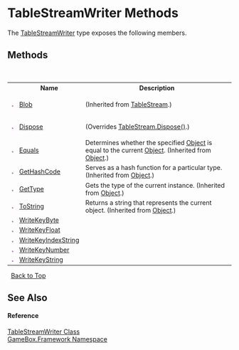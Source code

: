 # TableStreamWriter Methods
 

The <a href="44e22804-9fc2-a91c-fe5b-5cd24a589d73">TableStreamWriter</a> type exposes the following members.


## Methods
&nbsp;<table><tr><th></th><th>Name</th><th>Description</th></tr><tr><td>![Public method](media/pubmethod.gif "Public method")</td><td><a href="387e72ae-dd07-65ff-288a-2498adc1a921">Blob</a></td><td>

 (Inherited from <a href="5ec50ed6-73fc-bb4a-e4a9-86bdd81ee9e9">TableStream</a>.)</td></tr><tr><td>![Public method](media/pubmethod.gif "Public method")</td><td><a href="31920d47-7f06-af98-a6f4-7423d31504cf">Dispose</a></td><td>

 (Overrides <a href="9a2ca8c0-3388-86a7-bffa-371e4a82f13f">TableStream.Dispose()</a>.)</td></tr><tr><td>![Public method](media/pubmethod.gif "Public method")</td><td><a href="http://msdn2.microsoft.com/zh-cn/library/bsc2ak47" target="_blank">Equals</a></td><td>
Determines whether the specified <a href="http://msdn2.microsoft.com/zh-cn/library/e5kfa45b" target="_blank">Object</a> is equal to the current <a href="http://msdn2.microsoft.com/zh-cn/library/e5kfa45b" target="_blank">Object</a>.
 (Inherited from <a href="http://msdn2.microsoft.com/zh-cn/library/e5kfa45b" target="_blank">Object</a>.)</td></tr><tr><td>![Public method](media/pubmethod.gif "Public method")</td><td><a href="http://msdn2.microsoft.com/zh-cn/library/zdee4b3y" target="_blank">GetHashCode</a></td><td>
Serves as a hash function for a particular type.
 (Inherited from <a href="http://msdn2.microsoft.com/zh-cn/library/e5kfa45b" target="_blank">Object</a>.)</td></tr><tr><td>![Public method](media/pubmethod.gif "Public method")</td><td><a href="http://msdn2.microsoft.com/zh-cn/library/dfwy45w9" target="_blank">GetType</a></td><td>
Gets the type of the current instance.
 (Inherited from <a href="http://msdn2.microsoft.com/zh-cn/library/e5kfa45b" target="_blank">Object</a>.)</td></tr><tr><td>![Public method](media/pubmethod.gif "Public method")</td><td><a href="http://msdn2.microsoft.com/zh-cn/library/7bxwbwt2" target="_blank">ToString</a></td><td>
Returns a string that represents the current object.
 (Inherited from <a href="http://msdn2.microsoft.com/zh-cn/library/e5kfa45b" target="_blank">Object</a>.)</td></tr><tr><td>![Public method](media/pubmethod.gif "Public method")</td><td><a href="5f906feb-ebc6-6d7c-3af8-48599e28b594">WriteKeyByte</a></td><td></td></tr><tr><td>![Public method](media/pubmethod.gif "Public method")</td><td><a href="b2c25dbc-071f-5e88-bc0b-a79a34e7f2c4">WriteKeyFloat</a></td><td></td></tr><tr><td>![Public method](media/pubmethod.gif "Public method")</td><td><a href="252f1361-c384-d424-5ed5-f69e2ad6ae15">WriteKeyIndexString</a></td><td></td></tr><tr><td>![Public method](media/pubmethod.gif "Public method")</td><td><a href="1f6f77da-7b86-93bb-15b8-e8be467b845a">WriteKeyNumber</a></td><td></td></tr><tr><td>![Public method](media/pubmethod.gif "Public method")</td><td><a href="efdb548c-6155-fcd1-3fd3-5baee3d021a6">WriteKeyString</a></td><td></td></tr></table>&nbsp;
<a href="#tablestreamwriter-methods">Back to Top</a>

## See Also


#### Reference
<a href="44e22804-9fc2-a91c-fe5b-5cd24a589d73">TableStreamWriter Class</a><br /><a href="a8957fe6-9cc0-3a6d-cd5c-a2a246efee1e">GameBox.Framework Namespace</a><br />